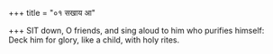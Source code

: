 +++
title = "०१ सखाय आ"

+++
SIT down, O friends, and sing aloud to him who purifies himself:  
     Deck him for glory, like a child, with holy rites.